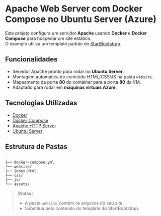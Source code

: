 # Apache Web Server com Docker Compose no Ubuntu Server (Azure)

Este projeto configura um servidor **Apache** usando **Docker** e **Docker Compose** para hospedar um site estático.  
O exemplo utiliza um template padrão do [StartBootstrap](https://startbootstrap.com/).

## Funcionalidades
- Servidor Apache pronto para rodar no **Ubuntu Server**.
- Montagem automática do conteúdo HTML/CSS/JS na pasta `website`.
- Mapeamento da porta **80** do container para a porta **80** da VM.
- Adaptado para rodar em **máquinas virtuais Azure**.

## Tecnologias Utilizadas
- [Docker](https://www.docker.com/)
- [Docker Compose](https://docs.docker.com/compose/)
- [Apache HTTP Server](https://httpd.apache.org/)
- [Ubuntu Server](https://ubuntu.com/server)

## Estrutura de Pastas
    .
    ├── docker-compose.yml
    └── website/
    ├── index.html
    ├── css/
    ├── js/
    └── assets/

> [Notas]
> - A pasta `website` contém os arquivos do seu site.  
> - Substitua pelo conteúdo do template do StartBootstrap.

## Como Usar:
### Pré-requisitos no Ubuntu Server (Azure)
1. **Atualizar pacotes:**
    ```
    sudo apt update && sudo apt upgrade -y
    ```

2. **Instalar Docker**
    ```
    curl -fsSL https://get.docker.com -o get-docker.sh
    sudo sh get-docker.sh
    ```

3. **Instalar Docker Compose:**
    ```
    sudo apt install docker-compose-plugin -y
    ```

4. **Liberar porta 80 no Security Group da Azure:**
    
    No portal Azure, vá em `Rede` → `Regras de segurança de entrada` e permita porta `80 (HTTP)`.

### Passos finais:
5. **Clonar o repositório na VM**:
    ```
    git clone https://github.com/AzumaNoDoragon/dockerCompose
    cd dockerCompose
    ```

6. **Adicionar os arquivos do site na pasta website/**.

7. **Subir o container**:
    ```
    docker compose up -d
    ```

8. **Acessar no navegador usando o IP público da sua VM**:

    http://SEU_IP_PUBLICO

9. **Como Parar:**
    ```
    docker compose down
    ```

## Observações
- O template do StartBootstrap deve estar dentro de website/.
- Para mudar a porta de acesso, altere o trecho ports no docker-compose.yml.
Exemplo:
    ```
    ports:
    - '8080:80'
    ```

## Licença

Este projeto está sob a licença MIT - veja o arquivo [LICENSE](LICENSE) para mais detalhes.